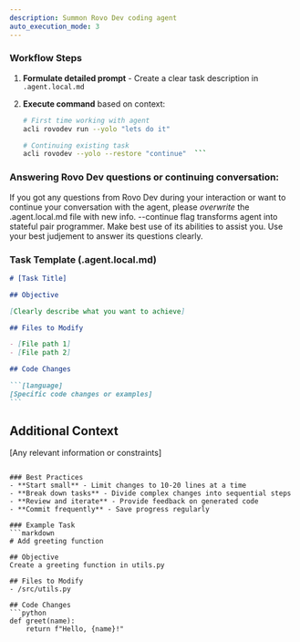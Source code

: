 ```yaml
---
description: Summon Rovo Dev coding agent
auto_execution_mode: 3
---
```


### Workflow Steps

1. **Formulate detailed prompt** - Create a clear task description in `.agent.local.md`
2. **Execute command** based on context:

   ````bash
   # First time working with agent
   acli rovodev run --yolo "lets do it"

   # Continuing existing task
   acli rovodev --yolo --restore "continue"  ```
   ````

### Answering Rovo Dev questions or continuing conversation:
If you got any questions from Rovo Dev during your interaction or want to continue your conversation with the agent, please *overwrite* the .agent.local.md file with new info. --continue flag transforms agent into stateful pair programmer. Make best use of its abilities to assist you. Use your best judjement to answer its questions clearly.

### Task Template (.agent.local.md)

````markdown
# [Task Title]

## Objective

[Clearly describe what you want to achieve]

## Files to Modify

- [File path 1]
- [File path 2]

## Code Changes

```[language]
[Specific code changes or examples]
```
````

## Additional Context

[Any relevant information or constraints]

````

### Best Practices
- **Start small** - Limit changes to 10-20 lines at a time
- **Break down tasks** - Divide complex changes into sequential steps
- **Review and iterate** - Provide feedback on generated code
- **Commit frequently** - Save progress regularly

### Example Task
```markdown
# Add greeting function

## Objective
Create a greeting function in utils.py

## Files to Modify
- /src/utils.py

## Code Changes
```python
def greet(name):
    return f"Hello, {name}!"
````
